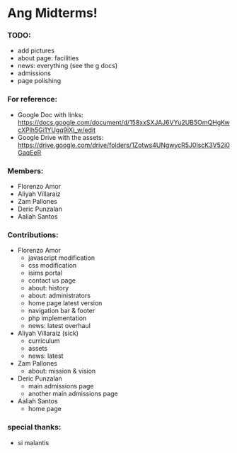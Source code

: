 # Ang Midterms!

### TODO:
- add pictures
- about page: facilities
- news: everything (see the g docs)
- admissions
- page polishing

### For reference:
- Google Doc with links: https://docs.google.com/document/d/158xxSXJAJ6VYu2UB5OmQHgKwcXPlh5Gi1YUgq9iXi_w/edit
- Google Drive with the assets: https://drive.google.com/drive/folders/1Zotws4UNgwycR5J0lscK3V52i0GaqEeR

### Members:
- Florenzo Amor
- Aliyah Villaraiz
- Zam Pallones
- Deric Punzalan
- Aaliah Santos

### Contributions:
- Florenzo Amor
  - javascript modification
  - css modification
  - isims portal
  - contact us page
  - about: history
  - about: administrators
  - home page latest version
  - navigation bar & footer
  - php implementation
  - news: latest overhaul
- Aliyah Villaraiz (sick)
  - curriculum
  - assets
  - news: latest
- Zam Pallones
  - about: mission & vision
- Deric Punzalan
  - main admissions page
  - another main admissions page
- Aaliah Santos
  - home page
  
 
### special thanks:
- si malantis
